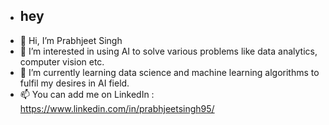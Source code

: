 - <h2 class="text_shadows">hey</h2>
- 👋 Hi, I’m Prabhjeet Singh
- 👀 I’m interested in using AI to solve various problems like data analytics, computer vision etc.
- 🌱 I’m currently learning data science and machine learning algorithms to fulfil my desires in AI field.
- 📫 You can add me on LinkedIn : https://www.linkedin.com/in/prabhjeetsingh95/

<!---
prabhjeetsinghk/prabhjeetsinghk is a ✨ special ✨ repository because its `README.md` (this file) appears on your GitHub profile.
You can click the Preview link to take a look at your changes.
--->
